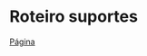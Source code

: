 # Roteiro suportes

<a href="https://mrvandaime.github.io/roteiro-suportes/" target="_blank" title="I.S.S.I">Página</a>